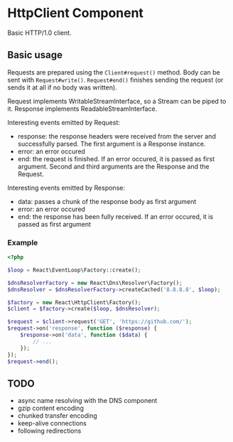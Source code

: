 # HttpClient Component

Basic HTTP/1.0 client.

## Basic usage

Requests are prepared using the ``Client#request()`` method. Body can be sent with ``Request#write()``. ``Request#end()`` finishes sending the request (or sends it at all if no body was written).

Request implements WritableStreamInterface, so a Stream can be piped to it. Response implements ReadableStreamInterface.

Interesting events emitted by Request:

* response: the response headers were received from the server and successfully parsed. The first argument is a Response instance.
* error: an error occured
* end: the request is finished. If an error occured, it is passed as first argument. Second and third arguments are the Response and the Request.

Interesting events emitted by Response:

* data: passes a chunk of the response body as first argument
* error: an error occured
* end: the response has been fully received. If an error occured, it is passed as first argument

### Example

```php
<?php

$loop = React\EventLoop\Factory::create();

$dnsResolverFactory = new React\Dns\Resolver\Factory();
$dnsResolver = $dnsResolverFactory->createCached('8.8.8.8', $loop);

$factory = new React\HttpClient\Factory();
$client = $factory->create($loop, $dnsResolver);

$request = $client->request('GET', 'https://github.com/');
$request->on('response', function ($response) {
    $response->on('data', function ($data) {
        // ...
    });
});
$request->end();
```

## TODO

* async name resolving with the DNS component
* gzip content encoding
* chunked transfer encoding
* keep-alive connections
* following redirections

